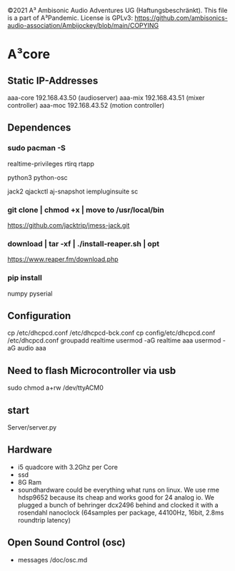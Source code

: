 ©2021 A³ Ambisonic Audio Adventures UG (Haftungsbeschränkt). This file is a part of A³Pandemic. License is GPLv3: https://github.com/ambisonics-audio-association/Ambijockey/blob/main/COPYING

# A³core

## Static IP-Addresses
aaa-core 192.168.43.50 (audioserver)
aaa-mix 192.168.43.51 (mixer controller)
aaa-moc 192.168.43.52 (motion controller)

## Dependences
### sudo pacman -S 
realtime-privileges
rtirq
rtapp

python3 
python-osc

jack2
qjackctl
aj-snapshot
iempluginsuite 
sc

### git clone | chmod +x | move to /usr/local/bin
https://github.com/jacktrip/jmess-jack.git

### download | tar -xf | ./install-reaper.sh | opt
https://www.reaper.fm/download.php

### pip install
numpy 
pyserial

## Configuration
cp /etc/dhcpcd.conf /etc/dhcpcd-bck.conf
cp config/etc/dhcpcd.conf /etc/dhcpcd.conf
groupadd realtime
usermod -aG realtime aaa
usermod -aG audio aaa

## Need to flash Microcontroller via usb
sudo chmod a+rw /dev/ttyACM0

## start
Server/server.py

## Hardware
- i5 quadcore with 3.2Ghz per Core
- ssd
- 8G Ram
- soundhardware could be everything what runs on linux. We use rme hdsp9652 because its cheap and works good for 24 analog io. We plugged a bunch of behringer dcx2496 behind and clocked it with a rosendahl nanoclock (64samples per package, 44100Hz, 16bit, 2.8ms roundtrip latency)

## Open Sound Control (osc)
- messages /doc/osc.md
